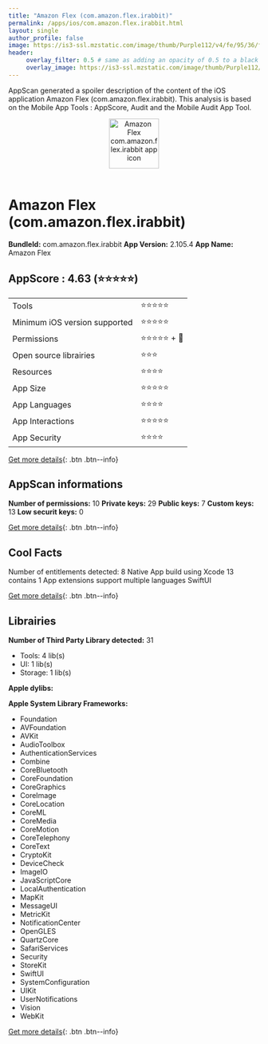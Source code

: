 ```yaml
---
title: "Amazon Flex (com.amazon.flex.irabbit)"
permalink: /apps/ios/com.amazon.flex.irabbit.html
layout: single
author_profile: false
image: https://is3-ssl.mzstatic.com/image/thumb/Purple112/v4/fe/95/36/fe95364f-0740-0e27-a05f-2b1b96693c69/AppIcon-1x_U007emarketing-0-5-85-220.jpeg/512x512bb.jpg
header: 
     overlay_filter: 0.5 # same as adding an opacity of 0.5 to a black background
     overlay_image: https://is3-ssl.mzstatic.com/image/thumb/Purple112/v4/fe/95/36/fe95364f-0740-0e27-a05f-2b1b96693c69/AppIcon-1x_U007emarketing-0-5-85-220.jpeg/512x512bb.jpg
---
```

AppScan generated a spoiler description of the content of the iOS application Amazon Flex (com.amazon.flex.irabbit). This analysis is based on the Mobile App Tools : AppScore, Audit and the Mobile Audit App Tool.

  
  
<div style="text-align: center;"><img src="https://is3-ssl.mzstatic.com/image/thumb/Purple112/v4/fe/95/36/fe95364f-0740-0e27-a05f-2b1b96693c69/AppIcon-1x_U007emarketing-0-5-85-220.jpeg/512x512bb.jpg" width="100" height="100" alt="Amazon Flex com.amazon.flex.irabbit app icon"></div></br>
  
# Amazon Flex (com.amazon.flex.irabbit)

**BundleId:** com.amazon.flex.irabbit
**App Version:** 2.105.4
**App Name:** Amazon Flex


## AppScore : 4.63 (⭐️⭐️⭐️⭐️⭐️) 

<table>
<tr><td> Tools </td><td> ⭐️⭐️⭐️⭐️⭐️ </td></tr>
<tr><td> Minimum iOS version supported </td><td> ⭐️⭐️⭐️⭐️⭐️ </td></tr>
<tr><td> Permissions </td><td> ⭐️⭐️⭐️⭐️⭐️ + 🌟 </td></tr>
<tr><td> Open source librairies </td><td> ⭐️⭐️⭐️ </td></tr>
<tr><td> Resources </td><td> ⭐️⭐️⭐️⭐️ </td></tr>
<tr><td> App Size </td><td> ⭐️⭐️⭐️⭐️⭐️ </td></tr>
<tr><td> App Languages </td><td> ⭐️⭐️⭐️⭐️ </td></tr>
<tr><td> App Interactions </td><td> ⭐️⭐️⭐️⭐️⭐️ </td></tr>
<tr><td> App Security </td><td> ⭐️⭐️⭐️⭐️ </td></tr>
</table>

[Get more details](/pricing.html){: .btn .btn--info}  
  
## AppScan informations 

**Number of permissions:** 10
**Private keys:** 29
**Public keys:** 7
**Custom keys:** 13
**Low securit keys:** 0
  
[Get more details](/pricing.html){: .btn .btn--info}

## Cool Facts

Number of entitlements detected: 8
Native App
build using Xcode 13
contains 1 App extensions
support multiple languages
SwiftUI
  
[Get more details](/pricing.html){: .btn .btn--info}

## Librairies 
**Number of Third Party Library detected:** 31
- Tools: 4 lib(s)
- UI: 1 lib(s)
- Storage: 1 lib(s)

**Apple dylibs:**


**Apple System Library Frameworks:**
- Foundation
- AVFoundation
- AVKit
- AudioToolbox
- AuthenticationServices
- Combine
- CoreBluetooth
- CoreFoundation
- CoreGraphics
- CoreImage
- CoreLocation
- CoreML
- CoreMedia
- CoreMotion
- CoreTelephony
- CoreText
- CryptoKit
- DeviceCheck
- ImageIO
- JavaScriptCore
- LocalAuthentication
- MapKit
- MessageUI
- MetricKit
- NotificationCenter
- OpenGLES
- QuartzCore
- SafariServices
- Security
- StoreKit
- SwiftUI
- SystemConfiguration
- UIKit
- UserNotifications
- Vision
- WebKit


  
[Get more details](/pricing.html){: .btn .btn--info}


